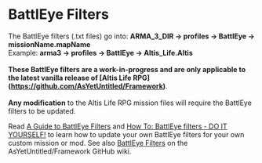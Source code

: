 BattlEye Filters
================
The BattlEye filters (.txt files) go into: <b>ARMA_3_DIR → profiles → BattlEye → missionName.mapName</b></br>
Example: <b>arma3 → profiles → BattlEye → Altis_Life.Altis</b></br></br>
<b>These BattlEye filters are a work-in-progress and are only applicable to the latest vanilla release of [Altis Life RPG] (https://github.com/AsYetUntitled/Framework)</b>.</br></br>
<b>Any modification</b> to the Altis Life RPG mission files will require the BattlEye filters to be updated.

Read [A Guide to BattlEye Filters](http://opendayz.net/threads/a-guide-to-battleye-filters.21066/) and [How To: BattlEye filters - DO IT YOURSELF!](http://www.exilemod.com/topic/74-how-to-battleye-filters-do-it-yourself/) to learn how to update your own BattlEye filters for your own custom mission or mod. See also [BattlEye Filters](https://github.com/AsYetUntitled/Framework/wiki/BattlEye-Filters) on the AsYetUntitled/Framework GitHub wiki. 
